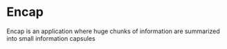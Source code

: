 # Encap
Encap is an application where huge chunks of information are summarized into small information capsules

